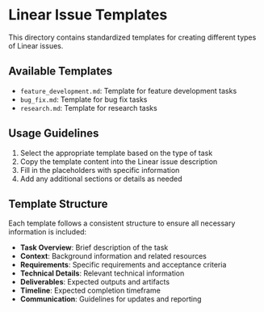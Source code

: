 # Linear Issue Templates

This directory contains standardized templates for creating different types of Linear issues.

## Available Templates

- `feature_development.md`: Template for feature development tasks
- `bug_fix.md`: Template for bug fix tasks
- `research.md`: Template for research tasks

## Usage Guidelines

1. Select the appropriate template based on the type of task
2. Copy the template content into the Linear issue description
3. Fill in the placeholders with specific information
4. Add any additional sections or details as needed

## Template Structure

Each template follows a consistent structure to ensure all necessary information is included:

- **Task Overview**: Brief description of the task
- **Context**: Background information and related resources
- **Requirements**: Specific requirements and acceptance criteria
- **Technical Details**: Relevant technical information
- **Deliverables**: Expected outputs and artifacts
- **Timeline**: Expected completion timeframe
- **Communication**: Guidelines for updates and reporting

